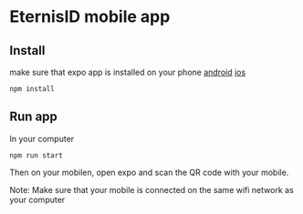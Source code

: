 # EternisID mobile app

## Install

make sure that expo app is installed on your phone
[android](https://play.google.com/store/apps/details?id=host.exp.exponent&hl=fr&gl=US) 
[ios](https://apps.apple.com/us/app/expo-go/id982107779)

```
npm install
```

## Run app 

In your computer

```
npm run start
```


Then on your mobilen, open expo and scan the QR code with your mobile.

Note: Make sure that your mobile is connected on the same wifi network as your computer

